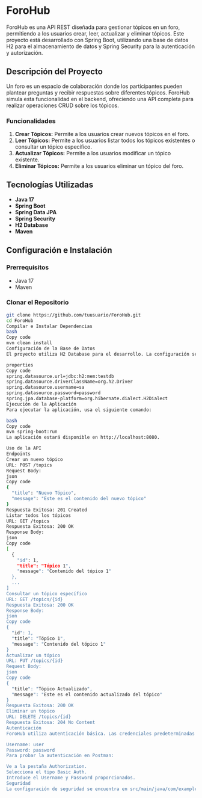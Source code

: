 # ForoHub

ForoHub es una API REST diseñada para gestionar tópicos en un foro, permitiendo a los usuarios crear, leer, actualizar y eliminar tópicos. Este proyecto está desarrollado con Spring Boot, utilizando una base de datos H2 para el almacenamiento de datos y Spring Security para la autenticación y autorización.

## Descripción del Proyecto

Un foro es un espacio de colaboración donde los participantes pueden plantear preguntas y recibir respuestas sobre diferentes tópicos. ForoHub simula esta funcionalidad en el backend, ofreciendo una API completa para realizar operaciones CRUD sobre los tópicos.

### Funcionalidades

1. **Crear Tópicos:** Permite a los usuarios crear nuevos tópicos en el foro.
2. **Leer Tópicos:** Permite a los usuarios listar todos los tópicos existentes o consultar un tópico específico.
3. **Actualizar Tópicos:** Permite a los usuarios modificar un tópico existente.
4. **Eliminar Tópicos:** Permite a los usuarios eliminar un tópico del foro.

## Tecnologías Utilizadas

- **Java 17**
- **Spring Boot**
- **Spring Data JPA**
- **Spring Security**
- **H2 Database**
- **Maven**

## Configuración e Instalación

### Prerrequisitos

- Java 17
- Maven

### Clonar el Repositorio

```bash
git clone https://github.com/tuusuario/ForoHub.git
cd ForoHub
Compilar e Instalar Dependencias
bash
Copy code
mvn clean install
Configuración de la Base de Datos
El proyecto utiliza H2 Database para el desarrollo. La configuración se encuentra en src/main/resources/application.properties.

properties
Copy code
spring.datasource.url=jdbc:h2:mem:testdb
spring.datasource.driverClassName=org.h2.Driver
spring.datasource.username=sa
spring.datasource.password=password
spring.jpa.database-platform=org.hibernate.dialect.H2Dialect
Ejecución de la Aplicación
Para ejecutar la aplicación, usa el siguiente comando:

bash
Copy code
mvn spring-boot:run
La aplicación estará disponible en http://localhost:8080.

Uso de la API
Endpoints
Crear un nuevo tópico
URL: POST /topics
Request Body:
json
Copy code
{
  "title": "Nuevo Tópico",
  "message": "Este es el contenido del nuevo tópico"
}
Respuesta Exitosa: 201 Created
Listar todos los tópicos
URL: GET /topics
Respuesta Exitosa: 200 OK
Response Body:
json
Copy code
[
  {
    "id": 1,
    "title": "Tópico 1",
    "message": "Contenido del tópico 1"
  },
  ...
]
Consultar un tópico específico
URL: GET /topics/{id}
Respuesta Exitosa: 200 OK
Response Body:
json
Copy code
{
  "id": 1,
  "title": "Tópico 1",
  "message": "Contenido del tópico 1"
}
Actualizar un tópico
URL: PUT /topics/{id}
Request Body:
json
Copy code
{
  "title": "Tópico Actualizado",
  "message": "Este es el contenido actualizado del tópico"
}
Respuesta Exitosa: 200 OK
Eliminar un tópico
URL: DELETE /topics/{id}
Respuesta Exitosa: 204 No Content
Autenticación
ForoHub utiliza autenticación básica. Las credenciales predeterminadas son:

Username: user
Password: password
Para probar la autenticación en Postman:

Ve a la pestaña Authorization.
Selecciona el tipo Basic Auth.
Introduce el Username y Password proporcionados.
Seguridad
La configuración de seguridad se encuentra en src/main/java/com/example/forohub/SecurityConfig.java
